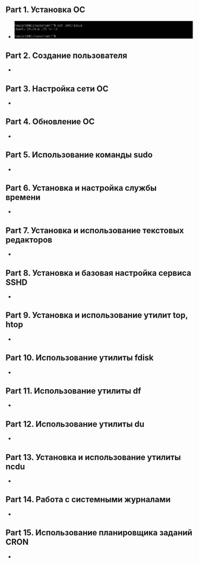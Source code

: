 ## Part 1. Установка ОС
* ![Вывод версии Ubuntu](./screenshots/img_1.png "Вывод версии Ubuntu")

## Part 2. Создание пользователя
* 
## Part 3. Настройка сети ОС
* 
## Part 4. Обновление ОС
* 
## Part 5. Использование команды  sudo
* 
## Part 6. Установка и настройка службы времени
* 
## Part 7. Установка и использование текстовых редакторов
* 
## Part 8. Установка и базовая настройка сервиса SSHD
* 
## Part 9. Установка и использование утилит top, htop
* 
## Part 10. Использование утилиты fdisk
* 
## Part 11. Использование утилиты df
* 
## Part 12. Использование утилиты du
* 
## Part 13. Установка и использование утилиты ncdu
* 
## Part 14. Работа с системными журналами
* 
## Part 15. Использование планировщика заданий CRON
* 